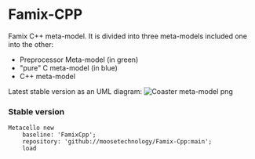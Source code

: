 # Famix-CPP

Famix C++ meta-model. It is divided into three meta-models included one into the other:
- Preprocessor Meta-model (in green)
- "pure" C meta-model (in blue)
- C++ meta-model

Latest stable version as an UML diagram:
![Coaster meta-model png](https://raw.githubusercontent.com/moosetechnology/Famix-Cpp/v1/doc/cppFullModel.svg)

### Stable version

```Smalltalk
Metacello new
    baseline: 'FamixCpp';
    repository: 'github://moosetechnology/Famix-Cpp:main';
    load
```
